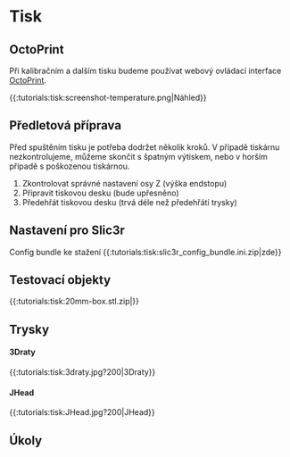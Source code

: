 # Tisk

## OctoPrint

Při kalibračním a dalším tisku budeme používat webový ovládací interface [OctoPrint](http://octoprint.org).

{{:tutorials:tisk:screenshot-temperature.png|Náhled}}

## Předletová příprava

Před spuštěním tisku je potřeba dodržet několik kroků. V případě tiskárnu nezkontrolujeme, můžeme skončit s špatným výtiskem, nebo v horším případě s poškozenou tiskárnou. 

1.  Zkontrolovat správné nastavení osy Z (výška endstopu)
2.  Připravit tiskovou desku (bude upřesněno)
3.  Předehřát tiskovou desku (trvá déle než předehřátí trysky)

## Nastavení pro Slic3r

Config bundle ke stažení {{:tutorials:tisk:slic3r_config_bundle.ini.zip|zde}}

## Testovací objekty

{{:tutorials:tisk:20mm-box.stl.zip|}}

## Trysky

#### 3Draty

{{:tutorials:tisk:3draty.jpg?200|3Draty}}

#### JHead

{{:tutorials:tisk:JHead.jpg?200|JHead}}

## Úkoly

[](tutorials/tisk/zadani)
